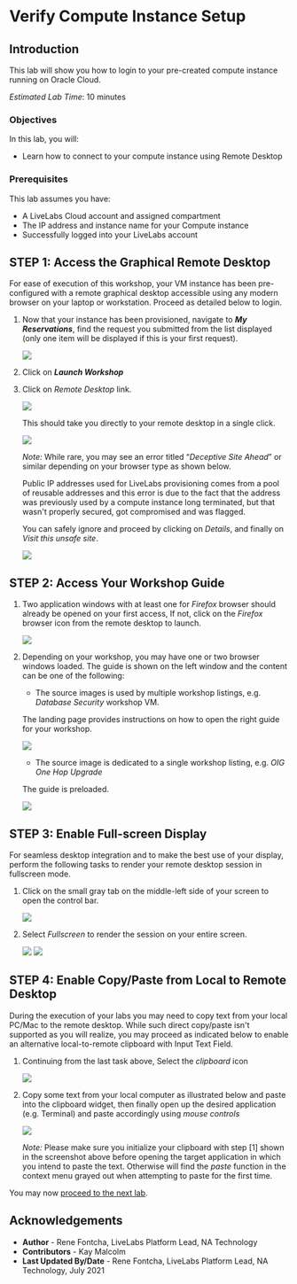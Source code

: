 # Verify Compute Instance Setup

## Introduction
This lab will show you how to login to your pre-created compute instance running on Oracle Cloud.

*Estimated Lab Time*: 10 minutes

### Objectives
In this lab, you will:
- Learn how to connect to your compute instance using Remote Desktop

### Prerequisites

This lab assumes you have:
- A LiveLabs Cloud account and assigned compartment
- The IP address and instance name for your Compute instance
- Successfully logged into your LiveLabs account

## **STEP 1:** Access the Graphical Remote Desktop
For ease of execution of this workshop, your VM instance has been pre-configured with a remote graphical desktop accessible using any modern browser on your laptop or workstation. Proceed as detailed below to login.

1. Now that your instance has been provisioned, navigate to ***My Reservations***, find the request you submitted from the list displayed (only one item will be displayed if this is your first request).

   ![](images/ll-launch-workshop.png " ")

2. Click on ***Launch Workshop***

3. Click on *Remote Desktop* link.

    ![](images/launch-ll-workshop-novnc.png " ")

    This should take you directly to your remote desktop in a single click.

    ![](images/novnc-landing.png " ")

    *Note:* While rare, you may see an error titled “*Deceptive Site Ahead*” or similar depending on your browser type as shown below.

    Public IP addresses used for LiveLabs provisioning comes from a pool of reusable addresses and this error is due to the fact that the address was previously used by a compute instance long terminated, but that wasn't properly secured, got compromised and was flagged.

    You can safely ignore and proceed by clicking on *Details*, and finally on *Visit this unsafe site*.

    ![](images/novnc-deceptive-site-error.png " ")

## **STEP 2:** Access Your Workshop Guide

1. Two application windows with at least one for *Firefox* browser should already be opened on your first access, If not, click on the *Firefox* browser icon from the remote desktop to launch.

    ![](./images/firefox-launch-1.png " ")

2. Depending on your workshop, you may have one or two browser windows loaded. The guide is shown on the left window and the content can be one of the following:  

    - The source images is used by multiple workshop listings, e.g. *Database Security* workshop VM.

    The landing page provides instructions on how to open the right guide for your workshop.

    ![](images/novnc-landing-1.png " ")

    - The source image is dedicated to a single workshop listing, e.g. *OIG One Hop Upgrade*

    The guide is preloaded.

    ![](images/novnc-landing-2.png " ")

## **STEP 3:** Enable Full-screen Display
For seamless desktop integration and to make the best use of your display, perform the following tasks to render your remote desktop session in fullscreen mode.

1. Click on the small gray tab on the middle-left side of your screen to open the control bar.

    ![](./images/novnc-fullscreen-1.png " ")

2. Select *Fullscreen* to render the session on your entire screen.

    ![](./images/novnc-fullscreen-2.png " ")
    ![](./images/novnc-fullscreen-3.png " ")

## **STEP 4:** Enable Copy/Paste from Local to Remote Desktop
During the execution of your labs you may need to copy text from your local PC/Mac to the remote desktop. While such direct copy/paste isn't supported as you will realize, you may proceed as indicated below to enable an alternative local-to-remote clipboard with Input Text Field.

1. Continuing from the last task above, Select the *clipboard* icon

    ![](./images/novnc-clipboard-1.png " ")

2. Copy some text from your local computer as illustrated below and paste into the clipboard widget, then finally open up the desired application (e.g. Terminal) and paste accordingly using *mouse controls*

    ![](./images/novnc-clipboard-2.png " ")

    *Note:* Please make sure you initialize your clipboard with step [1] shown in the screenshot above before opening the target application in which you intend to paste the text. Otherwise will find the *paste* function in the context menu grayed out when attempting to paste for the first time.

You may now [proceed to the next lab](#next).


## Acknowledgements
* **Author** - Rene Fontcha, LiveLabs Platform Lead, NA Technology
* **Contributors** - Kay Malcolm
* **Last Updated By/Date** - Rene Fontcha, LiveLabs Platform Lead, NA Technology, July 2021
